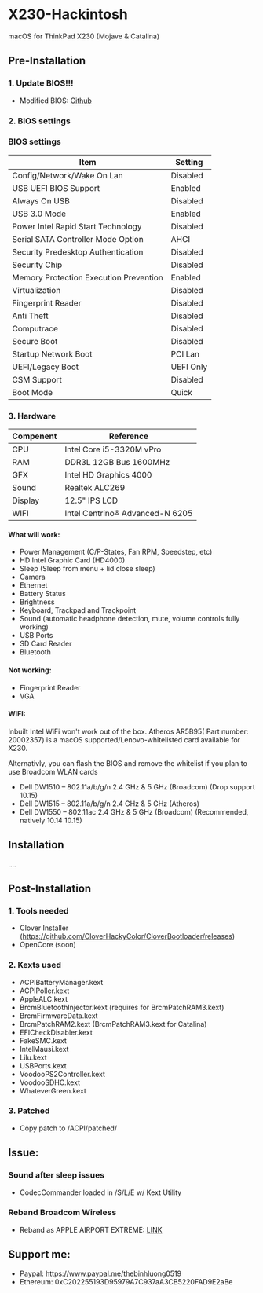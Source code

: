 # X230-Hackintosh
macOS for ThinkPad X230 (Mojave & Catalina)

## Pre-Installation

### 1. Update BIOS!!!
- Modified BIOS: [Github](https://github.com/n4ru/1vyrain/)

### 2. BIOS settings

### BIOS settings
| Item | Setting |
| ------------- | ------------ |
| Config/Network/Wake On Lan | Disabled |
| USB UEFI BIOS Support | Enabled |
| Always On USB | Disabled | 
| USB 3.0 Mode | Enabled | 
| Power Intel Rapid Start Technology | Disabled | 
| Serial SATA Controller Mode Option | AHCI |
| Security Predesktop Authentication | Disabled |
| Security Chip | Disabled | 
| Memory Protection Execution Prevention | Enabled | 
| Virtualization | Disabled |
| Fingerprint Reader | Disabled | 
| Anti Theft | Disabled | 
| Computrace | Disabled | 
| Secure Boot | Disabled | 
| Startup Network Boot | PCI Lan | 
| UEFI/Legacy Boot | UEFI Only | 
| CSM Support | Disabled | 
| Boot Mode | Quick |

### 3. Hardware

|Compenent|Reference|
|---|---|
|CPU|Intel Core i5-3320M vPro|
|RAM|DDR3L 12GB Bus 1600MHz|
|GFX|Intel HD Graphics 4000|
|Sound|Realtek ALC269|
|Display|12.5" IPS LCD|
|WIFI|Intel Centrino® Advanced-N 6205|

#### What will work:
- Power Management (C/P-States, Fan RPM, Speedstep, etc)
- HD Intel Graphic Card (HD4000)
- Sleep (Sleep from menu + lid close sleep)
- Camera
- Ethernet
- Battery Status
- Brightness
- Keyboard, Trackpad and Trackpoint
- Sound (automatic headphone detection, mute, volume controls fully working)
- USB Ports
- SD Card Reader
- Bluetooth

#### Not working:
- Fingerprint Reader
- VGA

#### WIFI:
Inbuilt Intel WiFi won't work out of the box. Atheros AR5B95( Part number: 20002357) is a macOS supported/Lenovo-whitelisted card available for X230.

Alternativly, you can flash the BIOS and remove the whitelist if you plan to use Broadcom WLAN cards
- Dell DW1510 – 802.11a/b/g/n 2.4 GHz & 5 GHz (Broadcom) (Drop support 10.15)
- Dell DW1515 – 802.11a/b/g/n 2.4 GHz & 5 GHz (Atheros)
- Dell DW1550 – 802.11ac 2.4 GHz & 5 GHz (Broadcom) (Recommended, natively 10.14 10.15)

## Installation

....

## Post-Installation

### 1. Tools needed

- Clover Installer (https://github.com/CloverHackyColor/CloverBootloader/releases)
- OpenCore (soon)

### 2. Kexts used
- ACPIBatteryManager.kext
- ACPIPoller.kext
- AppleALC.kext
- BrcmBluetoothInjector.kext (requires for BrcmPatchRAM3.kext)
- BrcmFirmwareData.kext
- BrcmPatchRAM2.kext (BrcmPatchRAM3.kext for Catalina)
- EFICheckDisabler.kext
- FakeSMC.kext
- IntelMausi.kext
- Lilu.kext
- USBPorts.kext
- VoodooPS2Controller.kext
- VoodooSDHC.kext
- WhateverGreen.kext

### 3. Patched
- Copy patch to /ACPI/patched/

## Issue:
### Sound after sleep issues

* CodecCommander loaded in /S/L/E w/ Kext Utility

### Reband Broadcom Wireless
* Reband as APPLE AIRPORT EXTREME: [LINK](http://blog.legendt.com/rebranding-broadcom-802-11a-b-g-n-cards/)

## Support me:

- Paypal: https://www.paypal.me/thebinhluong0519
- Ethereum: 0xC202255193D95979A7C937aA3CB5220FAD9E2aBe
